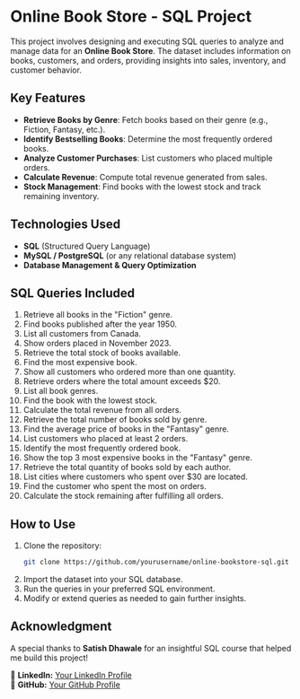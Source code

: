 # **Online Book Store - SQL Project**


This project involves designing and executing SQL queries to analyze and manage data for an **Online Book Store**. The dataset includes information on books, customers, and orders, providing insights into sales, inventory, and customer behavior.

## Key Features
- **Retrieve Books by Genre**: Fetch books based on their genre (e.g., Fiction, Fantasy, etc.).
- **Identify Bestselling Books**: Determine the most frequently ordered books.
- **Analyze Customer Purchases**: List customers who placed multiple orders.
- **Calculate Revenue**: Compute total revenue generated from sales.
- **Stock Management**: Find books with the lowest stock and track remaining inventory.

## Technologies Used
- **SQL** (Structured Query Language)
- **MySQL / PostgreSQL** (or any relational database system)
- **Database Management & Query Optimization**

## SQL Queries Included
01. Retrieve all books in the "Fiction" genre.
02. Find books published after the year 1950.
03. List all customers from Canada.
04. Show orders placed in November 2023.
05. Retrieve the total stock of books available.
06. Find the most expensive book.
07. Show all customers who ordered more than one quantity.
08. Retrieve orders where the total amount exceeds $20.
09. List all book genres.
10. Find the book with the lowest stock.
11. Calculate the total revenue from all orders.
12. Retrieve the total number of books sold by genre.
13. Find the average price of books in the "Fantasy" genre.
14. List customers who placed at least 2 orders.
15. Identify the most frequently ordered book.
16. Show the top 3 most expensive books in the "Fantasy" genre.
17. Retrieve the total quantity of books sold by each author.
18. List cities where customers who spent over $30 are located.
19. Find the customer who spent the most on orders.
20. Calculate the stock remaining after fulfilling all orders.

## How to Use
1. Clone the repository:
   ```bash
   git clone https://github.com/yourusername/online-bookstore-sql.git
   ```
2. Import the dataset into your SQL database.
3. Run the queries in your preferred SQL environment.
4. Modify or extend queries as needed to gain further insights.

## Acknowledgment
A special thanks to **Satish Dhawale** for an insightful SQL course that helped me build this project! 

🔗 **LinkedIn:** [Your LinkedIn Profile](https://linkedin.com/in/yourprofile)  
🔗 **GitHub:** [Your GitHub Profile](https://github.com/yourusername)
